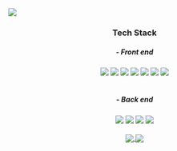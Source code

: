 <img src="https://capsule-render.vercel.app/api?type=waving&color=0:FFCBCB,100:FFEFEF&text=JINU&nbsp;PARK&fontSize=50" />

<!-- <h1 align="center">JINU PARK</h5> -->

<h3 align="center">
    Tech Stack
</h3>
<div align="center">
    <h5>- Front end</h5>
    <img src="https://img.shields.io/badge/HTML-E34F26?style=flat&logo=HTML5&logoColor=white" />
    <img src="https://img.shields.io/badge/CSS-1572B6?style=flat&logo=CSS3&logoColor=white" />
    <img src="https://img.shields.io/badge/BootStrap-7952B3?style=flat&logo=Bootstrap&logoColor=white" />
    <img src="https://img.shields.io/badge/jQuery-0769AD?style=flat&logo=jQuery&logoColor=white" />
    <img src="https://img.shields.io/badge/JavaScript-F7DF1E?style=flat&logo=JavaScript&logoColor=white" />
    <img src="https://img.shields.io/badge/Vue.js-4FC08D?style=flat&logo=Vue.js&logoColor=white" />
    <img src="https://img.shields.io/badge/Nuxt.js-00DC82?style=flat&logo=Nuxt.js&logoColor=white" />
</div>
<br />

<div align="center">
    <h5>- Back end</h5>
    <img src="https://img.shields.io/badge/JAVA-007396?style=flat&logo=java&logoColor=white" />
    <img src="https://img.shields.io/badge/SpringBoot-6DB33F?style=flat&logo=Spring Boot&logoColor=white" />
    <img src="https://img.shields.io/badge/SpringSecurity-6DB33F?style=flat&logo=Spring Security&logoColor=white" />
    <img src="https://img.shields.io/badge/Oracle-F80000?style=flat&logo=Oracle&logoColor=white" />
</div>
<br />
<!-- <h1></h1>
<br />
<h3>📁Project</h3>
<li>서울에서 제주까지 : 여행사 사이트</li> -->
<div align="center">
    <a href="https://github.com/JinuYong/github-readme-stats">
        <img align="center" src="https://github-readme-stats.vercel.app/api?username=JinuYong&count_private=true&show_icons=true&theme=buefy&title_color=FFCBCB&hide=issues,contribs">
    </a>
    <a href="https://github.com/JinuYong/github-readme-stats">
        <img align="center" src="https://github-readme-stats.vercel.app/api/top-langs?username=JinuYong&layout=compact&title_color=FFCBCB&card_width=250">
    </a>
</div>
